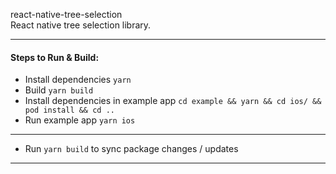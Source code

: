 react-native-tree-selection<br />
React native tree selection library.<br />

---

#### Steps to Run & Build:

- Install dependencies `yarn`
- Build `yarn build`
- Install dependencies in example app `cd example && yarn && cd ios/ && pod install && cd ..`
- Run example app `yarn ios`

---

- Run `yarn build` to sync package changes / updates

---

